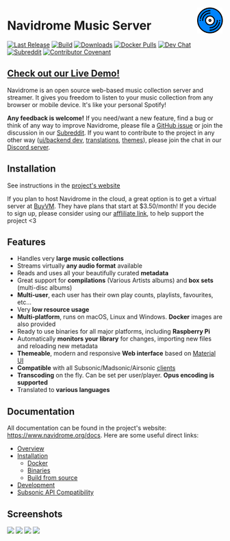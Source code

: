 <a href="https://www.navidrome.org"><img src="resources/logo-192x192.png" alt="Navidrome logo" title="navidrome" align="right" height="60px" /></a>

# Navidrome Music Server

[![Last Release](https://img.shields.io/github/v/release/navidrome/navidrome?logo=github&label=latest&style=flat-square)](https://github.com/navidrome/navidrome/releases)
[![Build](https://img.shields.io/github/workflow/status/navidrome/navidrome/Pipeline?logo=github&style=flat-square)](https://nightly.link/navidrome/navidrome/workflows/pipeline/master)
[![Downloads](https://img.shields.io/github/downloads/navidrome/navidrome/total?logo=github&style=flat-square)](https://github.com/navidrome/navidrome/releases/latest)
[![Docker Pulls](https://img.shields.io/docker/pulls/deluan/navidrome?logo=docker&label=pulls&style=flat-square)](https://hub.docker.com/r/deluan/navidrome)
[![Dev Chat](https://img.shields.io/discord/671335427726114836?logo=discord&label=discord&style=flat-square)](https://discord.gg/xh7j7yF)
[![Subreddit](https://img.shields.io/reddit/subreddit-subscribers/navidrome?logo=reddit&label=/r/navidrome&style=flat-square)](https://www.reddit.com/r/navidrome/)
[![Contributor Covenant](https://img.shields.io/badge/Contributor%20Covenant-v2.0-ff69b4.svg?style=flat-square)](CODE_OF_CONDUCT.md)

## [Check out our Live Demo!](https://www.navidrome.org/demo/)

Navidrome is an open source web-based music collection server and streamer. It gives you freedom to listen to your 
music collection from any browser or mobile device. It's like your personal Spotify!

__Any feedback is welcome!__ If you need/want a new feature, find a bug or think of any way to improve Navidrome, 
please file a [GitHub issue](https://github.com/navidrome/navidrome/issues) or join the discussion in our 
[Subreddit](https://www.reddit.com/r/navidrome/). If you want to contribute to the project in any other way 
([ui/backend dev](https://www.navidrome.org/docs/developers/), 
[translations](https://www.navidrome.org/docs/developers/translations/), 
[themes](https://www.navidrome.org/docs/developers/creating-themes)), please join the chat in our 
[Discord server](https://discord.gg/xh7j7yF). 

## Installation

See instructions in the [project's website](https://www.navidrome.org/docs/installation/)

If you plan to host Navidrome in the cloud, a great option is to get a virtual server at [BuyVM](https://my.frantech.ca/aff.php?aff=4605). 
They have plans that start at $3.50/month! If you decide to sign up, please consider using our [affliliate link](https://my.frantech.ca/aff.php?aff=4605),
to help support the project <3

## Features
 
 - Handles very **large music collections**
 - Streams virtually **any audio format** available
 - Reads and uses all your beautifully curated **metadata**
 - Great support for **compilations** (Various Artists albums) and **box sets** (multi-disc albums)
 - **Multi-user**, each user has their own play counts, playlists, favourites, etc...
 - Very **low resource usage**
 - **Multi-platform**, runs on macOS, Linux and Windows. **Docker** images are also provided
 - Ready to use binaries for all major platforms, including **Raspberry Pi**
 - Automatically **monitors your library** for changes, importing new files and reloading new metadata 
 - **Themeable**, modern and responsive **Web interface** based on [Material UI](https://material-ui.com)
 - **Compatible** with all Subsonic/Madsonic/Airsonic [clients](https://www.navidrome.org/docs/overview/#apps)
 - **Transcoding** on the fly. Can be set per user/player. **Opus encoding is supported**
 - Translated to **various languages**

## Documentation
All documentation can be found in the project's website: https://www.navidrome.org/docs. 
Here are some useful direct links:

- [Overview](https://www.navidrome.org/docs/overview/)
- [Installation](https://www.navidrome.org/docs/installation/)
  - [Docker](https://www.navidrome.org/docs/installation/docker/)
  - [Binaries](https://www.navidrome.org/docs/installation/pre-built-binaries/)
  - [Build from source](https://www.navidrome.org/docs/installation/build-from-source/)
- [Development](https://www.navidrome.org/docs/developers/)
- [Subsonic API Compatibility](https://www.navidrome.org/docs/developers/subsonic-api/)

## Screenshots

<p align="left">
    <img height="550" src="https://raw.githubusercontent.com/navidrome/navidrome/master/.github/screenshots/ss-mobile-login.png">
    <img height="550" src="https://raw.githubusercontent.com/navidrome/navidrome/master/.github/screenshots/ss-mobile-player.png">
    <img height="550" src="https://raw.githubusercontent.com/navidrome/navidrome/master/.github/screenshots/ss-mobile-album-view.png">
    <img width="550" src="https://raw.githubusercontent.com/navidrome/navidrome/master/.github/screenshots/ss-desktop-player.png">
</p>
